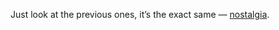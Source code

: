 Just look at the previous ones, it’s the exact same — [nostalgia](https://en.wikipedia.org/wiki/Nostalgia).
